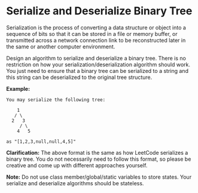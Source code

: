 # Serialize and Deserialize Binary Tree

Serialization is the process of converting a data structure or object into a sequence of bits so that it can be stored in a file or memory buffer, or transmitted across a network connection link to be reconstructed later in the same or another computer environment.

Design an algorithm to serialize and deserialize a binary tree. There is no restriction on how your serialization/deserialization algorithm should work. You just need to ensure that a binary tree can be serialized to a string and this string can be deserialized to the original tree structure.

__Example:__

```pseudo
You may serialize the following tree:

    1
   / \
  2   3
     / \
    4   5

as "[1,2,3,null,null,4,5]"
```

__Clarification:__ The above format is the same as how LeetCode serializes a binary tree. You do not necessarily need to follow this format, so please be creative and come up with different approaches yourself.

__Note:__ Do not use class member/global/static variables to store states. Your serialize and deserialize algorithms should be stateless.